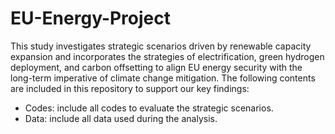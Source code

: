 # EU-Energy-Project
This study investigates strategic scenarios driven by renewable capacity expansion and incorporates the strategies of electrification, green hydrogen deployment, and carbon offsetting to align EU energy security with the long-term imperative of climate change mitigation. The following contents are included in this repository to support our key findings:
-	Codes: include all codes to evaluate the strategic scenarios.
-	Data: include all data used during the analysis.
